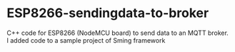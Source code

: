 # ESP8266-sendingdata-to-broker
C++ code for ESP8266 (NodeMCU board) to send data to an MQTT broker. I added code to a sample project of Sming framework
